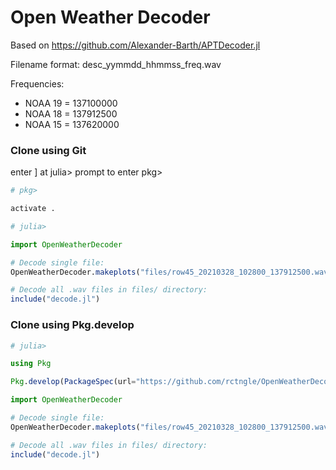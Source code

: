 # Open Weather Decoder

Based on https://github.com/Alexander-Barth/APTDecoder.jl

Filename format: desc_yymmdd_hhmmss_freq.wav

Frequencies:
- NOAA 19 = 137100000
- NOAA 18 = 137912500
- NOAA 15 = 137620000

### Clone using Git

enter ] at julia> prompt to enter pkg>

```julia
# pkg>

activate .

# julia>

import OpenWeatherDecoder

# Decode single file:
OpenWeatherDecoder.makeplots("files/row45_20210328_102800_137912500.wav","NOAA 18")

# Decode all .wav files in files/ directory:
include("decode.jl")
```

### Clone using Pkg.develop

```julia
# julia>

using Pkg

Pkg.develop(PackageSpec(url="https://github.com/rctngle/OpenWeatherDecoder"))

import OpenWeatherDecoder

# Decode single file:
OpenWeatherDecoder.makeplots("files/row45_20210328_102800_137912500.wav","NOAA 18")

# Decode all .wav files in files/ directory:
include("decode.jl")

```
